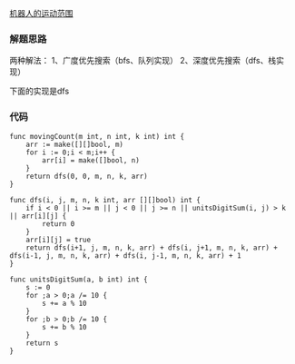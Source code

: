 [机器人的运动范围](https://leetcode-cn.com/problems/ji-qi-ren-de-yun-dong-fan-wei-lcof/)
### 解题思路
两种解法：
1、广度优先搜索（bfs、队列实现）
2、深度优先搜索（dfs、栈实现）

下面的实现是dfs
### 代码

```golang
func movingCount(m int, n int, k int) int {
	arr := make([][]bool, m)
	for i := 0;i < m;i++ {
		arr[i] = make([]bool, n)
	}
	return dfs(0, 0, m, n, k, arr)
}

func dfs(i, j, m, n, k int, arr [][]bool) int {
	if i < 0 || i >= m || j < 0 || j >= n || unitsDigitSum(i, j) > k || arr[i][j] {
		return 0
	}
	arr[i][j] = true
	return dfs(i+1, j, m, n, k, arr) + dfs(i, j+1, m, n, k, arr) + dfs(i-1, j, m, n, k, arr) + dfs(i, j-1, m, n, k, arr) + 1
}

func unitsDigitSum(a, b int) int {
	s := 0
	for ;a > 0;a /= 10 {
		s += a % 10
	}
	for ;b > 0;b /= 10 {
		s += b % 10
	}
	return s
}
```
